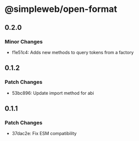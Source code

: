 # @simpleweb/open-format

## 0.2.0

### Minor Changes

- f1e51c4: Adds new methods to query tokens from a factory

## 0.1.2

### Patch Changes

- 53bc896: Update import method for abi

## 0.1.1

### Patch Changes

- 37dac2e: Fix ESM compatibility
